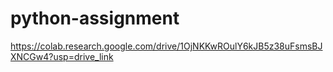 # python-assignment
https://colab.research.google.com/drive/1OjNKKwROulY6kJB5z38uFsmsBJXNCGw4?usp=drive_link
